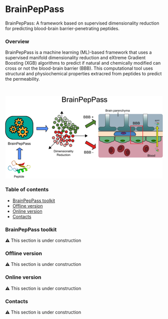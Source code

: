 # BrainPepPass
BrainPepPass: A framework based on supervised dimensionality reduction for predicting blood-brain barrier-penetrating peptides.

### Overview

BrainPepPass is a machine learning (ML)-based framework that uses a supervised manifold dimensionality reduction and eXtreme Gradient Boosting (XGB) algorithms to predict if natural and chemically modified can cross or not the blood-brain barrier (BBB). This computational tool uses structural and physiochemical properties extracred from peptides to predict the permeability.


<br>
<p align="center">
    <img src="images/schematic_webserver.png" width="700" >
</p>


### Table of contents

* [BrainPepPass toolkit](#brainpeppass-toolkit)
* [Offline version](#offline-version)
* [Online version](#online-version)
* [Contacts](#contacts)


### BrainPepPass toolkit
:warning: This section is under construction

### Offline version
:warning: This section is under construction

### Online version
:warning: This section is under construction

### Contacts
:warning: This section is under construction